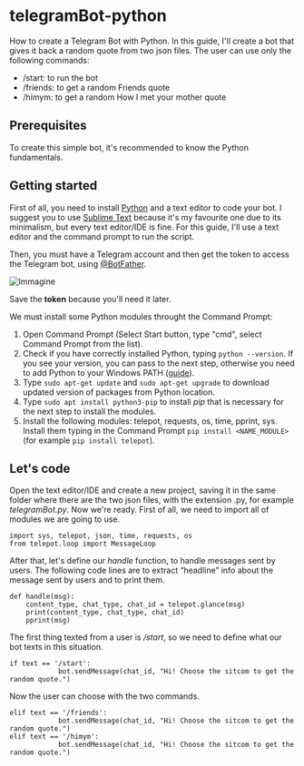 # telegramBot-python
How to create a Telegram Bot with Python. In this guide, I'll create a bot that gives it back a random quote from two json files.
The user can use only the following commands:
* /start: to run the bot
* /friends: to get a random Friends quote
* /himym: to get a random How I met your mother quote

## Prerequisites
To create this simple bot, it's recommended to know the Python fundamentals.

## Getting started
First of all, you need to install [Python](https://www.python.org/downloads/) and a text editor to code your bot. I suggest you to use [Sublime Text](https://www.sublimetext.com/) because it's my favourite one due to its minimalism, but every text editor/IDE is fine. 
For this guide, I'll use a text editor and the command prompt to run the script.

Then, you must have a Telegram account and then get the token to access the Telegram bot, using [@BotFather](https://web.telegram.org/#/im?p=@BotFather).

![Immagine](https://user-images.githubusercontent.com/24494773/100155376-7575c280-2ea7-11eb-8a0d-30a1624e92bb.png)

Save the **token** because you'll need it later. 

We must install some Python modules throught the Command Prompt: 
1) Open Command Prompt (Select Start button, type "cmd", select Command Prompt from the list).
2) Check if you have correctly installed Python, typing `python --version`. If you see your version, you can pass to the next step, otherwise you need to add Python to your Windows PATH ([guide](https://datatofish.com/add-python-to-windows-path/)). 
3) Type `sudo apt-get update` and `sudo apt-get upgrade` to download updated version of packages from Python location.
4) Type `sudo apt install python3-pip` to install *pip* that is necessary for the next step to install the modules.
5) Install the following modules: telepot, requests, os, time, pprint, sys. Install them typing in the Command Prompt `pip install <NAME_MODULE>` (for example `pip install telepot`).

## Let's code
Open the text editor/IDE and create a new project, saving it in the same folder where there are the two json files, with the extension .py, for example *telegramBot.py*. 
Now we're ready. First of all, we need to import all of modules we are going to use. 

```
import sys, telepot, json, time, requests, os
from telepot.loop import MessageLoop

```

After that, let's define our *handle* function, to handle messages sent by users. The following code lines are to extract “headline” info about the message sent by users and to print them.

```
def handle(msg):
    content_type, chat_type, chat_id = telepot.glance(msg)
    print(content_type, chat_type, chat_id)
    pprint(msg)
```

The first thing texted from a user is */start*, so we need to define what our bot texts in this situation. 

```
if text == '/start':
            bot.sendMessage(chat_id, "Hi! Choose the sitcom to get the random quote.")
```
Now the user can choose with the two commands.

```
elif text == '/friends':
            bot.sendMessage(chat_id, "Hi! Choose the sitcom to get the random quote.")
elif text == '/himym':
            bot.sendMessage(chat_id, "Hi! Choose the sitcom to get the random quote.")
```

